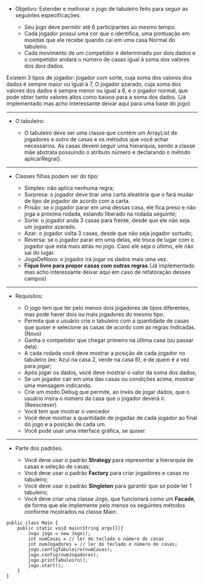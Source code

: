 - Objetivo: Estender e melhorar o jogo de tabuleiro feito para seguir as seguintes especificações:

  - Seu jogo deve permitir até 6 participantes ao mesmo tempo. 
  - Cada jogador possui uma cor que o identifica, uma pontuação em moedas que ele recebe quando cai em uma casa Normal do tabuleiro.
  - Cada movimento de um competidor é determinado por dois dados e o competidor andará o número de casas igual à soma dos valores dos dois dados. 

Existem 3 tipos de jogador: jogador com sorte, cuja soma dos valores dos dados é sempre maior ou igual à 7, O jogador azarado, cuja soma dos valores dos dados é sempre menor ou igual a 6, e o jogador normal, que pode obter tanto valores altos como baixos para a soma dos dados. 
(Já implementado mas acho interessante deixar aqui para uma base do jogo)

---

- O tabuleiro:

  - O tabuleiro deve ser uma classe que contém um ArrayList de jogadores e outro de casas e os métodos que você achar necessários. As casas devem seguir uma hierarquia, sendo a classe mãe abstrata possuindo o atributo número e declarando o método aplicarRegra().

---

- Classes filhas podem ser do tipo:

  * Simples: não aplica nenhuma regra;
  * Surpresa: o jogador deve tirar uma carta aleatória que o fará mudar de tipo de jogador de acordo com a carta.
  * Prisão: se o jogador parar em uma dessas casa, ele fica preso e não joga a próxima rodada, estando liberado na rodada seguinte;
  * Sorte: o jogador anda 3 casas para frente, desde que ele não seja um jogador azarado.
  * Azar: o jogador volta 3 casas, desde que não seja jogador sortudo;
  * Reversa: se o jogador parar em uma delas, ele troca de lugar com o jogador que está mais atrás no jogo. Caso ele seja o último, ele não sai do lugar.
  * JogaDeNovo: o jogador irá jogar os dados mais uma vez.
  - **Fique livre para propor casas com outras regras**
(Já implementado mas acho interessante deixar aqui em caso de refatoração desses campos)

---

- Requisitos:

  - O jogo tem que ter pelo menos dois jogadores de tipos diferentes, mas pode haver dois ou mais jogadores do mesmo tipo.
  - Permita que o usuário crie o tabuleiro com a quantidade de casas que quiser e selecione as casas de acordo com as regras indicadas. (Novo)
  - Ganha o competidor que chegar primeiro na última casa (ou passar dela).
  - A cada rodada você deve mostrar a posição de cada jogador no tabuleiro (ex: Azul na casa 2, verde na casa 6), e de quem é a vez para jogar; 
  - Após jogar os dados, você deve mostrar o valor da soma dos dados;
  - Se um jogador cair em uma das casas ou condições acima, mostrar uma mensagem indicando.
  - Crie um modo Debug que permite, ao invés de jogar dados, que o usuário insira o número da casa que o jogador deverá ir. (Reescrever).
  - Você tem que mostrar o vencedor
  - Você deve mostrar a quantidade de jogadas de cada jogador ao final do jogo e a posição de cada um.
  - Você pode usar uma interface gráfica, se quiser.

---

- Parte dos padrões.

  - Você deve usar o padrão **Strategy** para representar a hierarquia de casas e seleção de casas;
  - Você deve usar o padrão **Factory** para criar jogadores e casas no tabuleiro;
  - Você deve usar o padrão **Singleton** para garantir que só pode ter 1 tabuleiro;
  - Você deve criar uma classe Jogo, que funcionará como um **Facade**, de forma que ele implemente pelo menos os seguintes métodos conforme mostrados na classe Main:

```
public class Main {
    public static void main(String args[]){
        Jogo jogo = new Jogo();
        int numCasas = // ler do teclado o número de casas
        int numJogadores = // ler do teclado o número de casas;
        jogo.configTabuleiro(numCasas);
        jogo.config(numJogadores);
        jogo.printTabuleiro();
        jogo.start();
    }
}
```